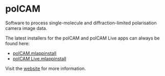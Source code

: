 # polCAM
Software to process single-molecule and diffraction-limited polarisation camera image data.

The latest installers for the polCAM and polCAM Live apps can always be found here:
* [polCAM.mlappinstall](/polCAM/polCAM.mlappinstall)
* [polCAM Live.mlappinstall](/polCAM%20Live/polCAM%20Live.mlappinstall)



Visit the [website](https://ezrabru.github.io/polCAM) for more information.
